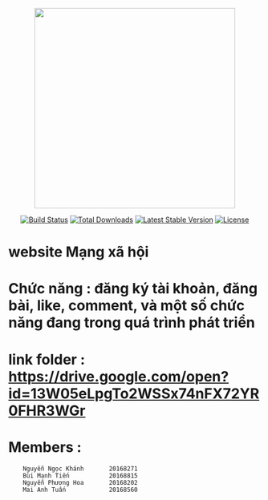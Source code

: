 <p align="center"><img src="https://res.cloudinary.com/dtfbvvkyp/image/upload/v1566331377/laravel-logolockup-cmyk-red.svg" width="400"></p>

<p align="center">
<a href="https://travis-ci.org/laravel/framework"><img src="https://travis-ci.org/laravel/framework.svg" alt="Build Status"></a>
<a href="https://packagist.org/packages/laravel/framework"><img src="https://poser.pugx.org/laravel/framework/d/total.svg" alt="Total Downloads"></a>
<a href="https://packagist.org/packages/laravel/framework"><img src="https://poser.pugx.org/laravel/framework/v/stable.svg" alt="Latest Stable Version"></a>
<a href="https://packagist.org/packages/laravel/framework"><img src="https://poser.pugx.org/laravel/framework/license.svg" alt="License"></a>
</p>

# website Mạng xã hội
# Chức năng : đăng ký tài khoản, đăng bài, like, comment, và một số chức năng đang trong quá trình phát triển
# link folder : https://drive.google.com/open?id=13W05eLpgTo2WSSx74nFX72YR0FHR3WGr
# Members : 
        Nguyễn Ngọc Khánh 		20168271
        Bùi Mạnh Tiến			20168815
        Nguyễn Phương Hoa		20168202
        Mai Anh Tuấn			20168560

